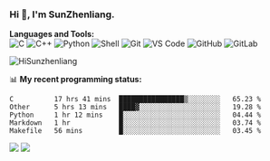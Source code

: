 
### Hi 👋, I'm SunZhenliang.



**Languages and Tools:**  
![C](https://img.shields.io/badge/-00599C?style=flat-square&logo=c&logoColor=white)
![C++](https://img.shields.io/badge/-C++-00599C?style=flat-square&logo=c%2B%2B&logoColor=white)
![Python](https://img.shields.io/badge/-Python-8fcfd1?style=flat-square&logo=Python)
![Shell](https://img.shields.io/badge/-Shell-blasck?style=flat-square&logo=Shell)
![Git](https://img.shields.io/badge/-Git-black?style=flat-square&logo=git)
![VS Code](https://img.shields.io/badge/-VS%20Code-007ACC?style=flat-square&logo=visual-studio-code)
![GitHub](https://img.shields.io/badge/-GitHub-181717?style=flat-square&logo=github)
![GitLab](https://img.shields.io/badge/-GitLab-FCA121?style=flat-square&logo=gitlab)

<img   src="https://github-readme-stats.vercel.app/api?username=HiSunzhenliang&count_private=true&show_icons=true" alt="HiSunzhenliang" />

📊 **My recent programming status:**
<!--START_SECTION:waka-->
```text
C          17 hrs 41 mins  ████████████████▒░░░░░░░░   65.23 % 
Other      5 hrs 13 mins   ████▓░░░░░░░░░░░░░░░░░░░░   19.28 % 
Python     1 hr 12 mins    █░░░░░░░░░░░░░░░░░░░░░░░░   04.44 % 
Markdown   1 hr            █░░░░░░░░░░░░░░░░░░░░░░░░   03.74 % 
Makefile   56 mins         █░░░░░░░░░░░░░░░░░░░░░░░░   03.45 % 
```
<!--END_SECTION:waka-->
[![](https://img.shields.io/ubuntu/v/ubuntu-wallpapers)](https://kubuntu.org/)
![](https://visitor-badge.glitch.me/badge?page_id=HiSunzhenliang.readme)

